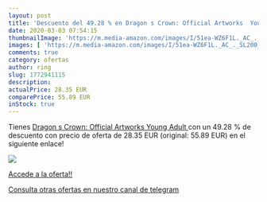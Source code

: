 ```yaml
---
layout: post
title: 'Descuento del 49.28 % en Dragon s Crown: Official Artworks  Young'
date: 2020-03-03 07:54:15
thumbnailImage: 'https://m.media-amazon.com/images/I/51ea-WZ6F1L._AC_._SL200_.jpg'
images: [ 'https://m.media-amazon.com/images/I/51ea-WZ6F1L._AC_._SL200_.jpg' ]
comments: true
category: ofertas
author: ring
slug: 1772941115
description:
actualPrice: 28.35 EUR
comparePrice: 55.89 EUR
inStock: true
---
```


Tienes [Dragon s Crown: Official Artworks  Young Adult ](https://www.amazon.com/dp/1772941115/?tag=redken08-20) con un 49.28 % de descuento con precio de oferta de 28.35 EUR (original: 55.89 EUR) en el siguiente enlace!

[![](https://m.media-amazon.com/images/I/51ea-WZ6F1L._AC_._SL200_.jpg)](https://www.amazon.com/dp/1772941115/?tag=redken08-20)

[Accede a la oferta!!](https://www.amazon.com/dp/1772941115/?tag=redken08-20)

[Consulta otras ofertas en nuestro canal de telegram](https://t.me/s/ofertas25)

